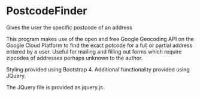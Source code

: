 # PostcodeFinder
Gives the user the specific postcode of an address

This program makes use of the open and free Google Geocoding API on the Google Cloud Platform to find the exact potcode for a full or partial address entered by a user. Useful for mailing and filling out forms which require zipcodes of addresses perhaps unknown to the author. 

Styling provided using Bootstrap 4. 
Additional functionality provided using JQuery.

The JQuery file is provided as jquery.js.

